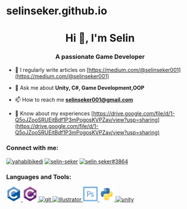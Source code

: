 # selinseker.github.io
<h1 align="center">Hi 👋, I'm Selin</h1>
<h3 align="center">A passionate Game Developer</h3>

- 📝 I regularly write articles on [https://medium.com/@selinseker001](https://medium.com/@selinseker001)

- 💬 Ask me about **Unity, C#, Game Development,OOP**

- 📫 How to reach me **selinseker001@gmail.com**

- 📄 Know about my experiences [https://drive.google.com/file/d/1-Q5oJZooSRUEitBdf1P3mPogosKVPZav/view?usp=sharing](https://drive.google.com/file/d/1-Q5oJZooSRUEitBdf1P3mPogosKVPZav/view?usp=sharing)

<h3 align="left">Connect with me:</h3>
<p align="left">
<a href="https://twitter.com/yahabibikedi" target="blank"><img align="center" src="https://raw.githubusercontent.com/rahuldkjain/github-profile-readme-generator/master/src/images/icons/Social/twitter.svg" alt="yahabibikedi" height="30" width="40" /></a>
<a href="https://linkedin.com/in/selin-seker" target="blank"><img align="center" src="https://raw.githubusercontent.com/rahuldkjain/github-profile-readme-generator/master/src/images/icons/Social/linked-in-alt.svg" alt="selin-seker" height="30" width="40" /></a>
<a href="https://discord.gg/selin şeker#3864" target="blank"><img align="center" src="https://raw.githubusercontent.com/rahuldkjain/github-profile-readme-generator/master/src/images/icons/Social/discord.svg" alt="selin şeker#3864" height="30" width="40" /></a>
</p>

<h3 align="left">Languages and Tools:</h3>
<p align="left"> <a href="https://www.cprogramming.com/" target="_blank" rel="noreferrer"> <img src="https://raw.githubusercontent.com/devicons/devicon/master/icons/c/c-original.svg" alt="c" width="40" height="40"/> </a> <a href="https://www.w3schools.com/cs/" target="_blank" rel="noreferrer"> <img src="https://raw.githubusercontent.com/devicons/devicon/master/icons/csharp/csharp-original.svg" alt="csharp" width="40" height="40"/> </a> <a href="https://git-scm.com/" target="_blank" rel="noreferrer"> <img src="https://www.vectorlogo.zone/logos/git-scm/git-scm-icon.svg" alt="git" width="40" height="40"/> </a> <a href="https://www.adobe.com/in/products/illustrator.html" target="_blank" rel="noreferrer"> <img src="https://www.vectorlogo.zone/logos/adobe_illustrator/adobe_illustrator-icon.svg" alt="illustrator" width="40" height="40"/> </a> <a href="https://www.photoshop.com/en" target="_blank" rel="noreferrer"> <img src="https://raw.githubusercontent.com/devicons/devicon/master/icons/photoshop/photoshop-line.svg" alt="photoshop" width="40" height="40"/> </a> <a href="https://www.python.org" target="_blank" rel="noreferrer"> <img src="https://raw.githubusercontent.com/devicons/devicon/master/icons/python/python-original.svg" alt="python" width="40" height="40"/> </a> <a href="https://unity.com/" target="_blank" rel="noreferrer"> <img src="https://www.vectorlogo.zone/logos/unity3d/unity3d-icon.svg" alt="unity" width="40" height="40"/> </a> </p>
